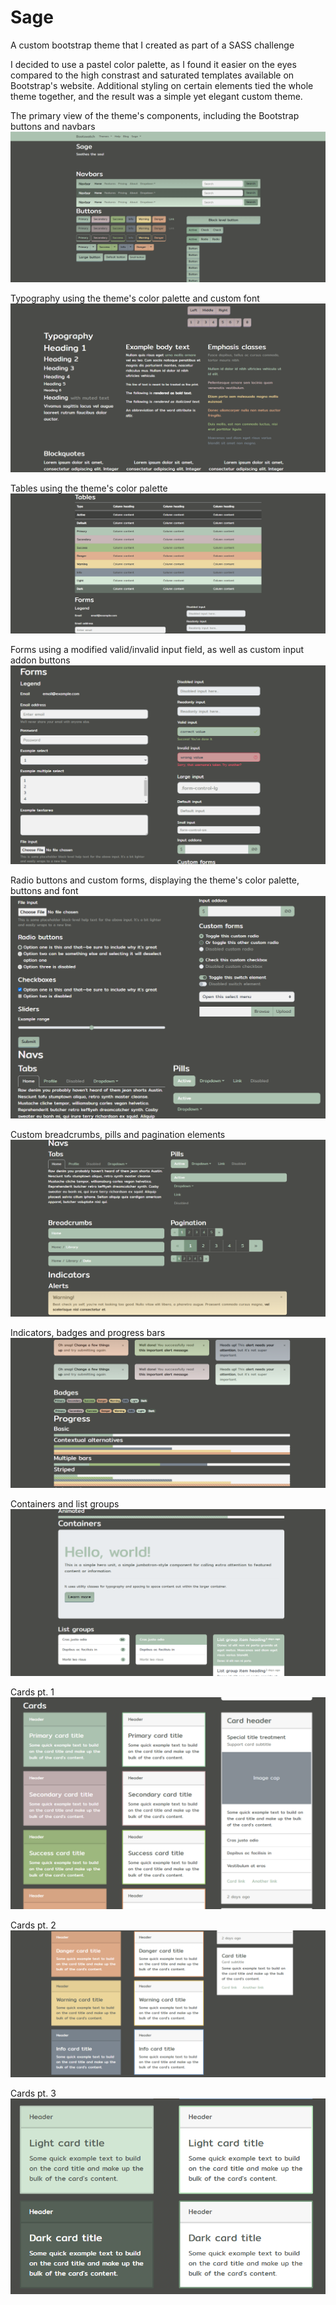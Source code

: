 # Sage
A custom bootstrap theme that I created as part of a SASS challenge

I decided to use a pastel color palette, as I found it easier on the eyes compared to the high constrast and saturated templates available on Bootstrap's website.
Additional styling on certain elements tied the whole theme together, and the result was a simple yet elegant custom theme.

The primary view of the theme's components, including the Bootstrap buttons and navbars
<img src='scrns/1.png'>

Typography using the theme's color palette and custom font
<img src='scrns/2.png'>

Tables using the theme's color palette
<img src='scrns/3.png'>

Forms using a modified valid/invalid input field, as well as custom input addon buttons
<img src='scrns/4.png'>

Radio buttons and custom forms, displaying the theme's color palette, buttons and font
<img src='scrns/5.png'>

Custom breadcrumbs, pills and pagination elements
<img src='scrns/6.png'>

Indicators, badges and progress bars
<img src='scrns/7.png'>

Containers and list groups
<img src='scrns/8.png'>

Cards pt. 1
<img src='scrns/9.png'>

Cards pt. 2
<img src='scrns/10.png'>

Cards pt. 3
<img src='scrns/11.png'>
